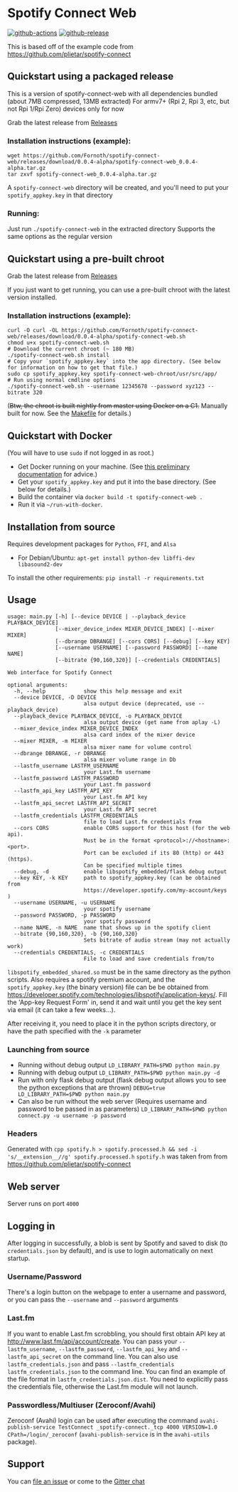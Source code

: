 # Spotify Connect Web


[![github-actions](https://github.com/theohbrothers/spotify-connect-web/workflows/ci-master-pr/badge.svg)](https://github.com/theohbrothers/spotify-connect-web/actions)
[![github-release](https://img.shields.io/github/v/release/theohbrothers/spotify-connect-web?style=flat-square)](https://github.com/theohbrothers/spotify-connect-web/releases/)

This is based off of the example code from https://github.com/plietar/spotify-connect

## Quickstart using a packaged release
This is a version of spotify-connect-web with all dependencies bundled (about 7MB compressed, 13MB extracted)
For armv7+ (Rpi 2, Rpi 3, etc, but not Rpi 1/Rpi Zero) devices only for now

Grab the latest release from [Releases](https://github.com/Fornoth/spotify-connect-web/releases)
### Installation instructions (example):
```
wget https://github.com/Fornoth/spotify-connect-web/releases/download/0.0.4-alpha/spotify-connect-web_0.0.4-alpha.tar.gz
tar zxvf spotify-connect-web_0.0.4-alpha.tar.gz
```
A `spotify-connect-web` directory will be created, and you'll need to put your `spotify_appkey.key` in that directory

### Running:
Just run `./spotify-connect-web`  in the extracted directory
Supports the same options as the regular version


## Quickstart using a pre-built chroot
Grab the latest release from [Releases](https://github.com/Fornoth/spotify-connect-web/releases)

If you just want to get running, you can use a pre-built chroot with the latest version installed.
### Installation instructions (example):

    curl -O curl -OL https://github.com/Fornoth/spotify-connect-web/releases/download/0.0.4-alpha/spotify-connect-web.sh
    chmod u+x spotify-connect-web.sh
    # Download the current chroot (~ 180 MB)
    ./spotify-connect-web.sh install
    # Copy your `spotify_appkey.key` into the app directory. (See below for information on how to get that file.)
    sudo cp spotify_appkey.key spotify-connect-web-chroot/usr/src/app/
    # Run using normal cmdline options
    ./spotify-connect-web.sh --username 12345678 --password xyz123 --bitrate 320

(~~Btw, the chroot is built nightly from master using Docker on a C1.~~ Manually built for now. See the [Makefile](Makefile.docker) for details.)

## Quickstart with Docker
(You will have to use `sudo` if not logged in as root.)

* Get Docker running on your machine. (See [this preliminary documentation](https://github.com/aetherical/docker/blob/master/docs/sources/installation/raspberrypi.md) for advice.)
* Get your `spotify_appkey.key` and put it into the base directory. (See below for details.)
* Build the container via `docker build -t spotify-connect-web .`
* Run it via `~/run-with-docker`.

## Installation from source
Requires development packages for `Python`, `FFI`, and `Alsa`
 - For Debian/Ubuntu: `apt-get install python-dev libffi-dev libasound2-dev`

To install the other requirements: `pip install -r requirements.txt`

## Usage
```
usage: main.py [-h] [--device DEVICE | --playback_device PLAYBACK_DEVICE]
               [--mixer_device_index MIXER_DEVICE_INDEX] [--mixer MIXER]
               [--dbrange DBRANGE] [--cors CORS] [--debug] [--key KEY]
               [--username USERNAME] [--password PASSWORD] [--name NAME]
               [--bitrate {90,160,320}] [--credentials CREDENTIALS]

Web interface for Spotify Connect

optional arguments:
  -h, --help            show this help message and exit
  --device DEVICE, -D DEVICE
                        alsa output device (deprecated, use --playback_device)
  --playback_device PLAYBACK_DEVICE, -o PLAYBACK_DEVICE
                        alsa output device (get name from aplay -L)
  --mixer_device_index MIXER_DEVICE_INDEX
                        alsa card index of the mixer device
  --mixer MIXER, -m MIXER
                        alsa mixer name for volume control
  --dbrange DBRANGE, -r DBRANGE
                        alsa mixer volume range in Db
  --lastfm_username LASTFM_USERNAME
                        your Last.fm username
  --lastfm_password LASTFM_PASSWORD
                        your Last.fm password
  --lastfm_api_key LASTFM_API_KEY
                        your Last.fm API key
  --lastfm_api_secret LASTFM_API_SECRET
                        your Last.fm API secret
  --lastfm_credentials LASTFM_CREDENTIALS
                        file to load Last.fm credentials from
  --cors CORS           enable CORS support for this host (for the web api).
                        Must be in the format <protocol>://<hostname>:<port>.
                        Port can be excluded if its 80 (http) or 443 (https).
                        Can be specified multiple times
  --debug, -d           enable libspotify_embedded/flask debug output
  --key KEY, -k KEY     path to spotify_appkey.key (can be obtained from
                        https://developer.spotify.com/my-account/keys )
  --username USERNAME, -u USERNAME
                        your spotify username
  --password PASSWORD, -p PASSWORD
                        your spotify password
  --name NAME, -n NAME  name that shows up in the spotify client
  --bitrate {90,160,320}, -b {90,160,320}
                        Sets bitrate of audio stream (may not actually work)
  --credentials CREDENTIALS, -c CREDENTIALS
                        File to load and save credentials from/to

```

`libspotify_embedded_shared.so` must be in the same directory as the python scripts.
Also requires a spotify premium account, and the `spotify_appkey.key` (the binary version) file can be be obtained from https://developer.spotify.com/technologies/libspotify/application-keys/. Fill the 'App-key Request Form' in, send it and wait until you get the key sent via email (it can take a few weeks...).

After receiving it, you need to place it in the python scripts directory, or have the path specified with the `-k` parameter

### Launching from source
- Running without debug output `LD_LIBRARY_PATH=$PWD python main.py`
- Running with debug output `LD_LIBRARY_PATH=$PWD python main.py -d`
- Run with only flask debug output (flask debug output allows you to see the python exceptions that are thrown) `DEBUG=true LD_LIBRARY_PATH=$PWD python main.py`
- Can also be run without the web server (Requires username and password to be passed in as parameters)  `LD_LIBRARY_PATH=$PWD python connect.py -u username -p password`

### Headers
Generated with `cpp spotify.h > spotify.processed.h && sed -i 's/__extension__//g' spotify.processed.h`
`spotify.h` was taken from from https://github.com/plietar/spotify-connect

## Web server
Server runs on port `4000`

## Logging in
After logging in successfully, a blob is sent by Spotify and saved to disk (to `credentials.json` by default), and is use to login automatically on next startup.

### Username/Password
There's a login button on the webpage to enter a username and password, or you can pass the `--username` and `--password` arguments

### Last.fm
If you want to enable Last.fm scrobbling, you should first obtain API key at http://www.last.fm/api/account/create. You can pass your `--lastfm_username`, `--lastfm_password`, `--lastfm_api_key` and `--lastfm_api_secret` on the command line. You can also use `lastfm_credentials.json` and pass `--lastfm_credentials lastfm_credentials.json` to the command line. You can find an example of the file format in `lastfm_credentials.json.dist`. You need to explicitly pass the credentials file, otherwise the Last.fm module will not launch.

### Passwordless/Multiuser (Zeroconf/Avahi)
Zeroconf (Avahi) login can be used after executing the command `avahi-publish-service TestConnect _spotify-connect._tcp 4000 VERSION=1.0 CPath=/login/_zeroconf` (`avahi-publish-service` is in the `avahi-utils` package).

## Support
You can [file an issue](https://github.com/Fornoth/spotify-connect-web/issues/new) or come to the [Gitter chat](https://gitter.im/sashahilton00/spotify-connect-resources)
